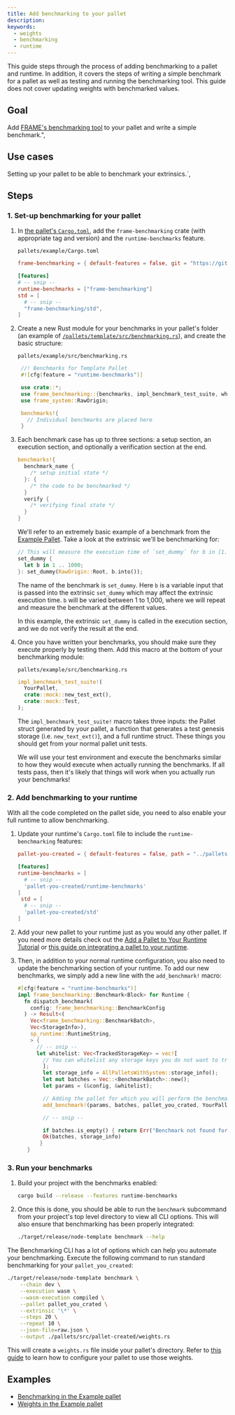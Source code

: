 ```yaml
---
title: Add benchmarking to your pallet
description:
keywords:
  - weights
  - benchmarking
  - runtime
---
```


This guide steps through the process of adding benchmarking to a pallet and runtime.
In addition, it covers the steps of writing a simple benchmark for a pallet as well as testing and running the benchmarking tool.
This guide does not cover updating weights with benchmarked values.

## Goal

Add [FRAME's benchmarking tool](/rustdocs/latest/frame_benchmarking/macro.benchmarks.html) to your pallet and write a simple benchmark.",

## Use cases

Setting up your pallet to be able to benchmark your extrinsics.`,

## Steps

### 1. Set-up benchmarking for your pallet

1. In [the pallet's `Cargo.toml`](https://github.com/paritytech/substrate/blob/master/frame/example/Cargo.toml), add the `frame-benchmarking` crate (with appropriate tag and version) and the `runtime-benchmarks` feature.

   `pallets/example/Cargo.toml`

   ```toml
   frame-benchmarking = { default-features = false, git = "https://github.com/paritytech/substrate.git", optional = true, branch = "<polkadot-vM.m.p>" }

   [features]
   # -- snip --
   runtime-benchmarks = ["frame-benchmarking"]
   std = [
     # -- snip --
     "frame-benchmarking/std",
   ]
   ```

1. Create a new Rust module for your benchmarks in your pallet's folder (an example of [`/pallets/template/src/benchmarking.rs`](https://github.com/substrate-developer-hub/substrate-node-template/blob/latest/pallets/template/src/benchmarking.rs)), and create the basic structure:

   `pallets/example/src/benchmarking.rs`

   ```rust
    //! Benchmarks for Template Pallet
    #![cfg(feature = "runtime-benchmarks")]

    use crate::*;
    use frame_benchmarking::{benchmarks, impl_benchmark_test_suite, whitelisted_caller};
    use frame_system::RawOrigin;

    benchmarks!{
      // Individual benchmarks are placed here
    }
   ```

1. Each benchmark case has up to three sections: a setup section, an execution section, and optionally a verification section at the end.

   ```rust
   benchmarks!{
     benchmark_name {
       /* setup initial state */
     }: {
       /* the code to be benchmarked */
     }
     verify {
       /* verifying final state */
     }
   }
   ```

   We'll refer to an extremely basic example of a benchmark from the [Example Pallet](https://github.com/paritytech/substrate/tree/master/frame/examples/basic).
   Take a look at the extrinsic we'll be benchmarking for:

   ```rust
   // This will measure the execution time of `set_dummy` for b in [1..1000] range.
   set_dummy {
     let b in 1 .. 1000;
   }: set_dummy(RawOrigin::Root, b.into());
   ```

   The name of the benchmark is `set_dummy`. Here `b` is a variable input that is passed into the extrinsic `set_dummy` which may affect the extrinsic execution time.
   `b` will be varied between 1 to 1,000, where we will repeat and measure the benchmark at the different values.

   In this example, the extrinsic `set_dummy` is called in the execution section, and we do not verify the result at the end.

1. Once you have written your benchmarks, you should make sure they execute properly by testing them.
   Add this macro at the bottom of your benchmarking module:

   `pallets/example/src/benchmarking.rs`

   ```rust
   impl_benchmark_test_suite!(
     YourPallet,
     crate::mock::new_test_ext(),
     crate::mock::Test,
   );
   ```

   The `impl_benchmark_test_suite!` macro takes three inputs: the Pallet struct generated by your pallet,
   a function that generates a test genesis storage (i.e. `new_text_ext()`), and a full runtime
   struct. These things you should get from your normal pallet unit tests.

   We will use your test environment and execute the benchmarks similar to how they would execute
   when actually running the benchmarks. If all tests pass, then it's likely that things will
   work when you actually run your benchmarks!

### 2. Add benchmarking to your runtime

With all the code completed on the pallet side, you need to also enable your full runtime to allow
benchmarking.

1. Update your runtime's `Cargo.toml` file to include the `runtime-benchmarking` features:

   ```toml
   pallet-you-created = { default-features = false, path = "../pallets/pallet-you-created"}

   [features]
   runtime-benchmarks = [
     # -- snip --
     'pallet-you-created/runtime-benchmarks'
   ]
    std = [
     # -- snip --
     'pallet-you-created/std'
   ]
   ```

1. Add your new pallet to your runtime just as you would any other pallet.
   If you need more details check out the [Add a Pallet to Your Runtime Tutorial](/tutorials/work-with-pallets/add-a-pallet) or [this guide on integrating a pallet to your runtime](/reference/how-to-guides/basics/pallet-integration).

1. Then, in addition to your normal runtime configuration, you also need to update the benchmarking section of your runtime.
   To add our new benchmarks, we simply add a new line with the `add_benchmark!` macro:

   ```rust
   #[cfg(feature = "runtime-benchmarks")]
   impl frame_benchmarking::Benchmark<Block> for Runtime {
     fn dispatch_benchmark(
       config: frame_benchmarking::BenchmarkConfig
     ) -> Result<(
       Vec<frame_benchmarking::BenchmarkBatch>,
       Vec<StorageInfo>),
       sp_runtime::RuntimeString,
       > {
         // -- snip --
         let whitelist: Vec<TrackedStorageKey> = vec![
           // You can whitelist any storage keys you do not want to track here
           ];
           let storage_info = AllPalletsWithSystem::storage_info();
           let mut batches = Vec::<BenchmarkBatch>::new();
           let params = (&config, &whitelist);

           // Adding the pallet for which you will perform the benchmarking
           add_benchmark!(params, batches, pallet_you_crated, YourPallet);

           // -- snip --

           if batches.is_empty() { return Err("Benchmark not found for this pallet.".into()) }
           Ok(batches, storage_info)
          }
      }
   ```

### 3. Run your benchmarks

1. Build your project with the benchmarks enabled:

   ```bash
   cargo build --release --features runtime-benchmarks
   ```

1. Once this is done, you should be able to run the `benchmark` subcommand from your project's top level directory to view all CLI options.
   This will also ensure that benchmarking has been properly integrated:

   ```bash
   ./target/release/node-template benchmark --help
   ```

The Benchmarking CLI has a lot of options which can help you automate your benchmarking.
Execute the following command to run standard benchmarking for your `pallet_you_created`:

```bash
./target/release/node-template benchmark \
    --chain dev \
    --execution wasm \
    --wasm-execution compiled \
    --pallet pallet_you_crated \
    --extrinsic '\*' \
    --steps 20 \
    --repeat 10 \
    --json-file=raw.json \
    --output ./pallets/src/pallet-created/weights.rs
```

This will create a `weights.rs` file inside your pallet's directory.
Refer to [this guide](/reference/how-to-guides/weights/use-benchmark-weights) to learn how to configure your pallet to use those weights.

## Examples

- [Benchmarking in the Example pallet](https://github.com/paritytech/substrate/blob/master/frame/examples/basic/src/benchmarking.rs)
- [Weights in the Example pallet](https://github.com/paritytech/substrate/blob/master/frame/examples/basic/src/weights.rs)
